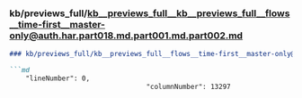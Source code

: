 ### kb/previews_full/kb__previews_full__kb__previews_full__flows__time-first__master-only@auth.har.part018.md.part001.md.part002.md

```md
### kb/previews_full/kb__previews_full__flows__time-first__master-only@auth.har.part018.md.part001.md (part 002)

```md
    "lineNumber": 0,
                                  "columnNumber": 13297
             
```

```

```
